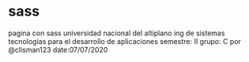 # sass
pagina con sass
universidad nacional del altiplano
ing de sistemas
tecnologias para el desarrollo de aplicaciones
semestre: II grupo: C
por @clisman123
date:07/07/2020
